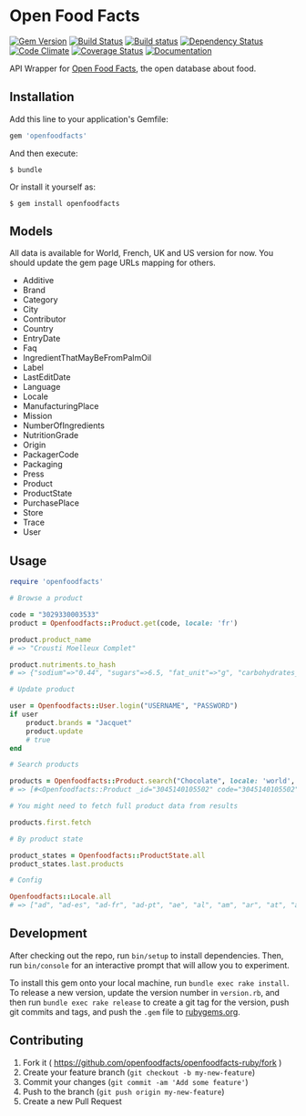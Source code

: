 # Open Food Facts

[![Gem Version](https://badge.fury.io/rb/openfoodfacts.svg)](https://badge.fury.io/rb/openfoodfacts)
[![Build Status](https://travis-ci.org/openfoodfacts/openfoodfacts-ruby.svg?branch=main)](https://travis-ci.org/openfoodfacts/openfoodfacts-ruby)
[![Build status](https://ci.appveyor.com/api/projects/status/tarhvc59fw478das/branch/main?svg=true)](https://ci.appveyor.com/project/nicolasleger/openfoodfacts-ruby/branch/main)
[![Dependency Status](https://gemnasium.com/openfoodfacts/openfoodfacts-ruby.svg)](https://gemnasium.com/openfoodfacts/openfoodfacts-ruby)
[![Code Climate](https://codeclimate.com/github/openfoodfacts/openfoodfacts-ruby/badges/gpa.svg)](https://codeclimate.com/github/openfoodfacts/openfoodfacts-ruby)
[![Coverage Status](https://coveralls.io/repos/github/openfoodfacts/openfoodfacts-ruby/badge.svg?branch=main)](https://coveralls.io/github/openfoodfacts/openfoodfacts-ruby?branch=main)
[![Documentation](https://inch-ci.org/github/openfoodfacts/openfoodfacts-ruby.svg?branch=master)](https://inch-ci.org/github/openfoodfacts/openfoodfacts-ruby)

API Wrapper for [Open Food Facts](https://openfoodfacts.org/), the open database about food.

## Installation

Add this line to your application's Gemfile:

```ruby
gem 'openfoodfacts'
```

And then execute:

    $ bundle

Or install it yourself as:

    $ gem install openfoodfacts

## Models

All data is available for World, French, UK and US version for now. You should update the gem page URLs mapping for others.

- Additive
- Brand
- Category
- City
- Contributor
- Country
- EntryDate
- Faq
- IngredientThatMayBeFromPalmOil
- Label
- LastEditDate
- Language
- Locale
- ManufacturingPlace
- Mission
- NumberOfIngredients
- NutritionGrade
- Origin
- PackagerCode
- Packaging
- Press
- Product
- ProductState
- PurchasePlace
- Store
- Trace
- User

## Usage

```ruby
require 'openfoodfacts'

# Browse a product

code = "3029330003533"
product = Openfoodfacts::Product.get(code, locale: 'fr')

product.product_name
# => "Crousti Moelleux Complet"

product.nutriments.to_hash
# => {"sodium"=>"0.44", "sugars"=>6.5, "fat_unit"=>"g", "carbohydrates_unit"=>"g", "proteins_unit"=>"g", "nutrition-score-fr_100g"=>-2, "fat"=>2.5, "proteins_serving"=>12.8, "sodium_serving"=>0.535, "salt"=>1.1176, "proteins"=>10.5, "nutrition-score-uk_serving"=>-2, "nutrition-score-fr"=>-2, "fat_serving"=>3.04, "sugars_unit"=>"g", "sugars_100g"=>"6.5", "sodium_unit"=>"g", "saturated-fat_unit"=>"g", "saturated-fat_serving"=>0.608, "sodium_100g"=>0.44, "fiber_unit"=>"g", "energy"=>1067, "energy_unit"=>"kJ", "sugars_serving"=>7.9, "carbohydrates_100g"=>44, "nutrition-score-uk"=>-2, "proteins_100g"=>10.5, "fiber_serving"=>7.29, "carbohydrates_serving"=>53.5, "nutrition-score-fr_serving"=>-2, "energy_serving"=>1300, "fat_100g"=>"2.5", "saturated-fat_100g"=>"0.5", "nutrition-score-uk_100g"=>-2, "fiber"=>6, "salt_serving"=>1.36, "salt_100g"=>"1.1176", "carbohydrates"=>44, "fiber_100g"=>6, "energy_100g"=>1067, "saturated-fat"=>0.5}

# Update product

user = Openfoodfacts::User.login("USERNAME", "PASSWORD")
if user
    product.brands = "Jacquet"
    product.update
    # true
end

# Search products

products = Openfoodfacts::Product.search("Chocolate", locale: 'world', page_size: 3)
# => [#<Openfoodfacts::Product _id="3045140105502" code="3045140105502" id="3045140105502" image_small_url="https://en.openfoodfacts.org/images/products/304/514/010/5502/front.7.100.jpg" lc="en" product_name="Milka au lait du Pays Alpin">, #<Openfoodfacts::Product _id="3046920028363" code="3046920028363" id="3046920028363" image_small_url="https://en.openfoodfacts.org/images/products/304/692/002/8363/front.5.100.jpg" lc="en" product_name="Tableta de chocolate negro \"Lindt Excellence\" 85% cacao">, #<Openfoodfacts::Product _id="3046920029759" code="3046920029759" id="3046920029759" image_small_url="https://en.openfoodfacts.org/images/products/304/692/002/9759/front.9.100.jpg" lc="en" product_name="Tableta de chocolate negro \"Lindt Excellence\" 90% cacao">]

# You might need to fetch full product data from results

products.first.fetch

# By product state

product_states = Openfoodfacts::ProductState.all
product_states.last.products

# Config

Openfoodfacts::Locale.all
# => ["ad", "ad-es", "ad-fr", "ad-pt", "ae", "al", "am", "ar", "at", "au", "ax", "az", "bd", "be", "be-de", "be-fr", "bf", "bg", "bi", "bi-rn", "bn", "br", "by", "by-be", "bz", "ca", "ca-fr", "cg", "ch", "ch-fr", "ch-it", "ci", "cl", "cn", "co", "cr", "cu", "cy", "cy-tr", "cz", "de", "dk", "do", "dz", "dz-fr", "ec", "eg", "es", "es-ca", "es-eu", "es-gl", "fi", "fi-sv", "fr", "ga", "gf", "gn", "gp", "gr", "hk", "hr", "hu", "id", "ie", "ie-ga", "il", "il-ar", "il-ru", "in", "iq", "iq-ku", "ir", "is", "it", "jp", "ke", "ke-sw", "kh", "kr", "kw", "kz", "kz-kk", "lb", "lk", "lk-ta", "lu", "lu-de", "lu-lb", "lv", "ma", "ma-es", "ma-fr", "mc", "md", "mf", "ml", "mn", "mo", "mo-zh", "mq", "mr", "mt", "mt-mt", "mu", "mx", "my", "nc", "nl", "no", "nz", "nz-mi", "pa", "pe", "pf", "ph", "ph-tl", "pl", "pm", "pt", "qa", "re", "ro", "rs", "ru", "sa", "se", "sg", "sg-ms", "sg-ta", "sg-zh", "si", "sk", "sn", "sy", "th", "tn", "tr", "tw", "tz", "tz-sw", "ua", "uk", "us", "ve", "vn", "vu", "vu-bi", "world", "ye", "yt", "za", "za-af", "za-nr", "za-ss", "za-st", "za-tn", "za-ts", "za-ve", "za-xh", "za-zu"]
```

## Development

After checking out the repo, run `bin/setup` to install dependencies. Then, run `bin/console` for an interactive prompt that will allow you to experiment.

To install this gem onto your local machine, run `bundle exec rake install`. To release a new version, update the version number in `version.rb`, and then run `bundle exec rake release` to create a git tag for the version, push git commits and tags, and push the `.gem` file to [rubygems.org](https://rubygems.org).

## Contributing

1. Fork it ( https://github.com/openfoodfacts/openfoodfacts-ruby/fork )
2. Create your feature branch (`git checkout -b my-new-feature`)
3. Commit your changes (`git commit -am 'Add some feature'`)
4. Push to the branch (`git push origin my-new-feature`)
5. Create a new Pull Request
